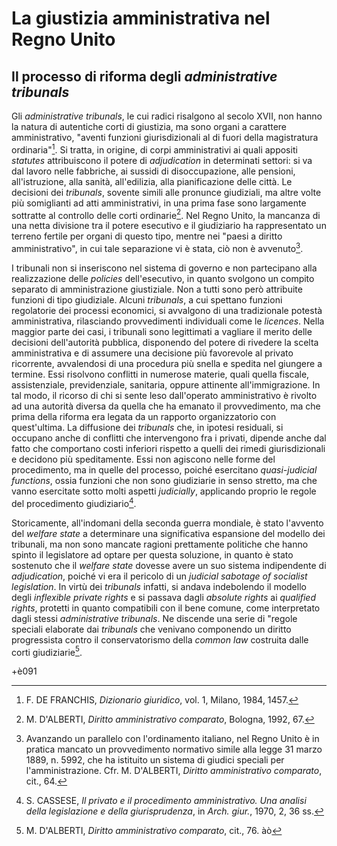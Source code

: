 # La giustizia amministrativa nel Regno Unito

## Il processo di riforma degli _administrative tribunals_

Gli _administrative tribunals_, le cui radici risalgono al secolo XVII, non hanno la natura di autentiche corti di giustizia, ma sono organi a carattere amministrativo, "aventi funzioni giurisdizionali al di fuori della magistratura ordinaria"[^1]. Si tratta, in origine, di corpi amministrativi ai quali appositi _statutes_ attribuiscono il potere di _adjudication_ in determinati settori: si va dal lavoro nelle fabbriche, ai sussidi di disoccupazione, alle pensioni, all'istruzione, alla sanità, all'edilizia, alla pianificazione delle città. Le decisioni dei _tribunals_, sovente simili alle pronunce giudiziali, ma altre volte più somiglianti ad atti amministrativi, in una prima fase sono largamente sottratte al controllo delle corti ordinarie[^2]. Nel Regno Unito, la mancanza di una netta divisione tra il potere esecutivo e il giudiziario ha rappresentato un terreno fertile per organi di questo tipo, mentre nei "paesi a diritto amministrativo", in cui tale separazione vi è stata, ciò non è avvenuto[^3]. 

I tribunali non si inseriscono nel sistema di governo e non partecipano alla realizzazione delle _policies_ dell'esecutivo, in quanto svolgono un compito separato di amministrazione giustiziale. Non a tutti sono però attribuite funzioni di tipo giudiziale. Alcuni _tribunals_, a cui spettano funzioni regolatorie dei processi economici, si avvalgono di una tradizionale potestà amministrativa, rilasciando provvedimenti individuali come le _licences_. Nella maggior parte dei casi, i tribunali sono legittimati a vagliare il merito delle decisioni dell'autorità pubblica, disponendo del potere di rivedere la scelta amministrativa e di assumere una decisione più favorevole al privato ricorrente, avvalendosi di una procedura più snella e spedita nel giungere a termine. Essi risolvono conflitti in numerose materie, quali quella fiscale, assistenziale, previdenziale, sanitaria, oppure attinente all'immigrazione. In tal modo, il ricorso di chi si sente leso dall'operato amministrativo è rivolto ad una autorità diversa da quella che ha emanato il provvedimento, ma che prima della riforma era legata da un rapporto organizzatorio con quest'ultima. La diffusione dei _tribunals_ che, in ipotesi residuali, si occupano anche di conflitti che intervengono fra i privati, dipende anche dal fatto che comportano costi inferiori rispetto a quelli dei rimedi giurisdizionali e decidono più speditamente. Essi non agiscono nelle forme del procedimento, ma in quelle del processo, poiché esercitano _quasi-judicial functions_, ossia funzioni che non sono giudiziarie in senso stretto, ma che vanno esercitate sotto molti aspetti _judicially_, applicando proprio le regole del procedimento giudiziario[^4]. 

Storicamente, all'indomani della seconda guerra mondiale, è stato l'avvento del _welfare state_ a determinare una significativa espansione del modello dei tribunali, ma non sono mancate ragioni prettamente politiche che hanno spinto il legislatore ad optare per questa soluzione, in quanto è stato sostenuto che il _welfare state_ dovesse avere un suo sistema indipendente di _adjudication_, poiché vi era il pericolo di un _judicial sabotage of socialist legislation_. In virtù dei _tribunals_ infatti, si andava indebolendo il modello degli _inflexible private rights_ e si passava dagli _absolute rights_ ai _qualified rights_, protetti in quanto compatibili con il bene comune, come interpretato dagli stessi _administrative tribunals_. Ne discende una serie di "regole speciali elaborate dai _tribunals_ che venivano componendo un diritto progressista contro il conservatorismo della _common law_ costruita dalle corti giudiziarie[^5].


<!--- {{{ NOTE: ////////////////////////////////////////// --->

[^1]: F. DE FRANCHIS, _Dizionario giuridico_, vol. 1, Milano, 1984, 1457.
[^2]: M. D'ALBERTI, _Diritto amministrativo comparato_, Bologna, 1992, 67.
[^3]: Avanzando un parallelo con l'ordinamento italiano, nel Regno Unito è in pratica mancato un provvedimento normativo simile alla legge 31 marzo 1889, n. 5992, che ha istituito un sistema di giudici speciali per l'amministrazione. Cfr. M. D'ALBERTI, _Diritto amministrativo comparato_, cit., 64.
[^4]: S. CASSESE, _Il privato e il procedimento amministrativo. Una analisi della legislazione e della giurisprudenza_, in _Arch. giur._, 1970, 2, 36 ss.
[^5]: M. D'ALBERTI, _Diritto amministrativo comparato_, cit., 76.
àò

+è091



<!--- }}} //////////////////////////////////////////////// --->



<!--- {{{TODO: index.3 -------------------------------------

- Il processo di riforma degli administrative tribunals
- La procedura di Judicial review 
- Gli ombudsmen
- Il Parliamentary and Health Service Ombudsman
- Il Local Government and Social Care Ombudsman (LGO)
- La corretta gestione delle rimostranze (principles of good complaint handling)

}}} ------------------------------------------------------- ---> 

